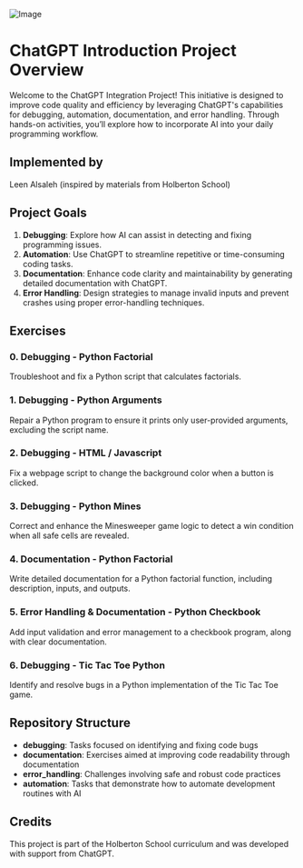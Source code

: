 ![Image](https://github.com/user-attachments/assets/20c2700a-7dc1-48c5-b4c0-2bd9c16533d7)

# ChatGPT Introduction Project Overview

Welcome to the ChatGPT Integration Project! This initiative is designed to improve code quality and efficiency by leveraging ChatGPT's capabilities for debugging, automation, documentation, and error handling. Through hands-on activities, you’ll explore how to incorporate AI into your daily programming workflow.

## Implemented by

Leen Alsaleh (inspired by materials from Holberton School)

## Project Goals

1. **Debugging**: Explore how AI can assist in detecting and fixing programming issues.
2. **Automation**: Use ChatGPT to streamline repetitive or time-consuming coding tasks.
3. **Documentation**: Enhance code clarity and maintainability by generating detailed documentation with ChatGPT.
4. **Error Handling**: Design strategies to manage invalid inputs and prevent crashes using proper error-handling techniques.

## Exercises

### 0. Debugging - Python Factorial
Troubleshoot and fix a Python script that calculates factorials.

### 1. Debugging - Python Arguments
Repair a Python program to ensure it prints only user-provided arguments, excluding the script name.

### 2. Debugging - HTML / Javascript
Fix a webpage script to change the background color when a button is clicked.

### 3. Debugging - Python Mines
Correct and enhance the Minesweeper game logic to detect a win condition when all safe cells are revealed.

### 4. Documentation - Python Factorial
Write detailed documentation for a Python factorial function, including description, inputs, and outputs.

### 5. Error Handling & Documentation - Python Checkbook
Add input validation and error management to a checkbook program, along with clear documentation.

### 6. Debugging - Tic Tac Toe Python
Identify and resolve bugs in a Python implementation of the Tic Tac Toe game.


## Repository Structure

- **debugging**: Tasks focused on identifying and fixing code bugs
- **documentation**: Exercises aimed at improving code readability through documentation
- **error_handling**: Challenges involving safe and robust code practices
- **automation**: Tasks that demonstrate how to automate development routines with AI

## Credits

This project is part of the Holberton School curriculum and was developed with support from ChatGPT.


